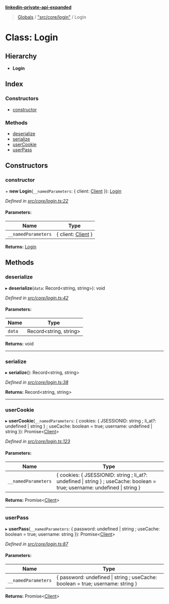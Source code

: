 **[linkedin-private-api-expanded](../README.md)**

> [Globals](../globals.md) / ["src/core/login"](../modules/_src_core_login_.md) / Login

# Class: Login

## Hierarchy

* **Login**

## Index

### Constructors

* [constructor](_src_core_login_.login.md#constructor)

### Methods

* [deserialize](_src_core_login_.login.md#deserialize)
* [serialize](_src_core_login_.login.md#serialize)
* [userCookie](_src_core_login_.login.md#usercookie)
* [userPass](_src_core_login_.login.md#userpass)

## Constructors

### constructor

\+ **new Login**(`__namedParameters`: { client: [Client](_src_core_client_.client.md)  }): [Login](_src_core_login_.login.md)

*Defined in [src/core/login.ts:22](https://github.com/khanhtranngoccva/linkedin-private-api/blob/a63729e/src/core/login.ts#L22)*

#### Parameters:

Name | Type |
------ | ------ |
`__namedParameters` | { client: [Client](_src_core_client_.client.md)  } |

**Returns:** [Login](_src_core_login_.login.md)

## Methods

### deserialize

▸ **deserialize**(`data`: Record<string, string\>): void

*Defined in [src/core/login.ts:42](https://github.com/khanhtranngoccva/linkedin-private-api/blob/a63729e/src/core/login.ts#L42)*

#### Parameters:

Name | Type |
------ | ------ |
`data` | Record<string, string\> |

**Returns:** void

___

### serialize

▸ **serialize**(): Record<string, string\>

*Defined in [src/core/login.ts:38](https://github.com/khanhtranngoccva/linkedin-private-api/blob/a63729e/src/core/login.ts#L38)*

**Returns:** Record<string, string\>

___

### userCookie

▸ **userCookie**(`__namedParameters`: { cookies: { JSESSIONID: string ; li_at?: undefined \| string  } ; useCache: boolean = true; username: undefined \| string  }): Promise<[Client](_src_core_client_.client.md)\>

*Defined in [src/core/login.ts:123](https://github.com/khanhtranngoccva/linkedin-private-api/blob/a63729e/src/core/login.ts#L123)*

#### Parameters:

Name | Type |
------ | ------ |
`__namedParameters` | { cookies: { JSESSIONID: string ; li_at?: undefined \| string  } ; useCache: boolean = true; username: undefined \| string  } |

**Returns:** Promise<[Client](_src_core_client_.client.md)\>

___

### userPass

▸ **userPass**(`__namedParameters`: { password: undefined \| string ; useCache: boolean = true; username: string  }): Promise<[Client](_src_core_client_.client.md)\>

*Defined in [src/core/login.ts:87](https://github.com/khanhtranngoccva/linkedin-private-api/blob/a63729e/src/core/login.ts#L87)*

#### Parameters:

Name | Type |
------ | ------ |
`__namedParameters` | { password: undefined \| string ; useCache: boolean = true; username: string  } |

**Returns:** Promise<[Client](_src_core_client_.client.md)\>
